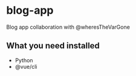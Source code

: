 # blog-app
Blog app collaboration with @wheresTheVarGone

## What you need installed
- Python
- @vue/cli
